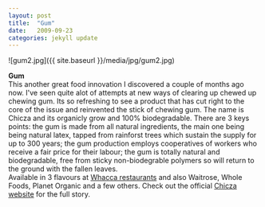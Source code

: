 ```yaml
---
layout: post
title:  "Gum"
date:   2009-09-23
categories: jekyll update
---
```

![gum2.jpg]({{ site.baseurl }}/media/jpg/gum2.jpg)

__Gum__  
This another great food innovation I discovered a couple of months ago now.  I've seen quite alot of attempts at new ways of clearing up chewed up chewing gum.  Its so refreshing to see a product that has cut right to the core of the issue and reinvented the stick of chewing gum.  The name is Chicza and its organicly grow and 100% biodegradable.  There are 3 keys points: the gum is made from all natural ingredients, the main one being being natural latex, tapped from rainforst trees which sustain the supply for up to 300 years; the gum production employs cooperatives of workers who receive a fair price for their labour; the gum is totally natural and biodegradable, free from sticky non-biodegrable polymers so will return to the ground with the fallen leaves.  
Available in 3 flavours at [Whacca restaurants](http://www.foodepedia.co.uk/restaurant-news/2009/apr/Wahaca%20_introduces_%20first_biodegradable_chewing_gum.htm) and also Waitrose, Whole Foods, Planet Organic and a few others.  Check out the official [Chicza website](http://chicza.com/index.html) for the full story.
